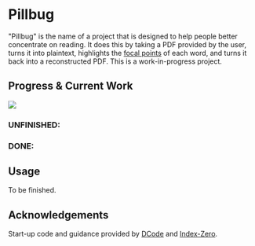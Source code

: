 # Pillbug

"Pillbug" is the name of a project that is designed to help people better concentrate on reading. It does this by taking a PDF provided by the user, turns it into plaintext, highlights the [focal points](https://bionic-reading.com/about/) of each word, and turns it back into a reconstructed PDF. This is a work-in-progress project.

## Progress & Current Work

![](https://us-central1-progress-markdown.cloudfunctions.net/progress/15)

### UNFINISHED: 

### DONE:


## Usage

To be finished.


## Acknowledgements

Start-up code and guidance provided by [DCode](https://youtu.be/enfZAaTRTKU) and [Index-Zero](https://www.youtube.com/watch?v=W0mtHWZOGx8).
